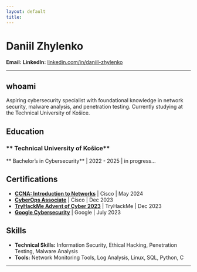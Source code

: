 ```yaml
---
layout: default
title: 
---
```


# Daniil Zhylenko

**Email:** 
**LinkedIn:** [linkedin.com/in/daniil-zhylenko](https://www.linkedin.com/in/daniil-zhylenko-6a7534268/)

---

## whoami
Aspiring cybersecurity specialist with foundational knowledge in network security, malware analysis, and penetration testing. Currently studying at the Technical University of Košice.

## Education

### ** Technical University of Košice**  
**  Bachelor’s in Cybersecurity** | 2022 - 2025 | in progress...   

## Certifications

- **[CCNA: Introduction to Networks](https://www.credly.com/badges/0848d246-b0aa-43a9-a59f-a80cabf6ebeb/linked_in_profile)** | Cisco | May 2024  
- **[CyberOps Associate](https://www.credly.com/badges/f8b41b8e-8069-4d29-8592-0a327a1c71ad/linked_in_profile)** | Cisco | Dec 2023  
- **[TryHackMe Advent of Cyber 2023](https://tryhackme-certificates.s3-eu-west-1.amazonaws.com/THM-XG5TIJGARE.png)** | TryHackMe | Dec 2023  
- **[Google Cybersecurity](https://www.coursera.org/account/accomplishments/professional-cert/JCZTQX7CDA4W)** | Google | July 2023    

## Skills

- **Technical Skills:** Information Security, Ethical Hacking, Penetration Testing, Malware Analysis  
- **Tools:** Network Monitoring Tools, Log Analysis, Linux, SQL, Python, C

---

